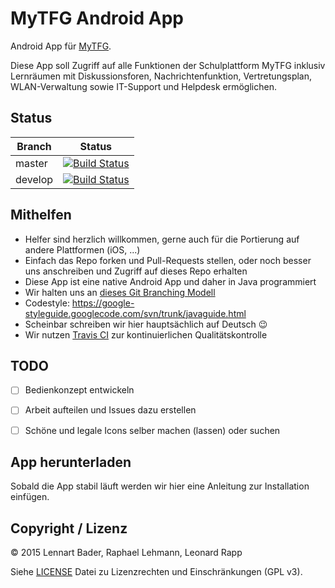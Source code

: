 # MyTFG Android App

Android App für [MyTFG](https://www.mytfg.de/).

Diese App soll Zugriff auf alle Funktionen der Schulplattform MyTFG inklusiv Lernräumen mit Diskussionsforen, Nachrichtenfunktion, Vertretungsplan, WLAN-Verwaltung sowie IT-Support und Helpdesk ermöglichen.


## Status

| Branch | Status |
|--------|--------|
| master | [![Build Status](https://travis-ci.org/MyTFG/mytfg-app-android.svg?branch=master)](https://travis-ci.org/MyTFG/mytfg-app-android) |
| develop | [![Build Status](https://travis-ci.org/MyTFG/mytfg-app-android.svg?branch=develop)](https://travis-ci.org/MyTFG/mytfg-app-android) |


## Mithelfen

* Helfer sind herzlich willkommen, gerne auch für die Portierung auf andere Plattformen (iOS, ...)
* Einfach das Repo forken und Pull-Requests stellen, oder noch besser uns anschreiben und Zugriff auf dieses Repo erhalten
* Diese App ist eine native Android App und daher in Java programmiert
* Wir halten uns an [dieses Git Branching Modell](http://nvie.com/posts/a-successful-git-branching-model/)
* Codestyle: https://google-styleguide.googlecode.com/svn/trunk/javaguide.html
* Scheinbar schreiben wir hier hauptsächlich auf Deutsch :wink:
* Wir nutzen [Travis CI](https://travis-ci.org/) zur kontinuierlichen Qualitätskontrolle


## TODO

- [ ] Bedienkonzept entwickeln
- [ ] Arbeit aufteilen und Issues dazu erstellen
- [ ] Schöne und legale Icons selber machen (lassen) oder suchen


## App herunterladen

Sobald die App stabil läuft werden wir hier eine Anleitung zur Installation einfügen.


## Copyright / Lizenz

&copy; 2015 Lennart Bader, Raphael Lehmann, Leonard Rapp

Siehe [LICENSE](LICENSE) Datei zu Lizenzrechten und Einschränkungen (GPL v3).
